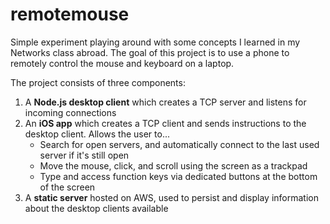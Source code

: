 # remotemouse

Simple experiment playing around with some concepts I learned in my Networks class abroad. The goal of this project is to use a phone to remotely control the mouse and keyboard on a laptop.

The project consists of three components:
1. A **Node.js desktop client** which creates a TCP server and listens for incoming connections
2. An **iOS app** which creates a TCP client and sends instructions to the desktop client. Allows the user to...
   - Search for open servers, and automatically connect to the last used server if it's still open
   - Move the mouse, click, and scroll using the screen as a trackpad
   - Type and access function keys via dedicated buttons at the bottom of the screen
3. A **static server** hosted on AWS, used to persist and display information about the desktop clients available
